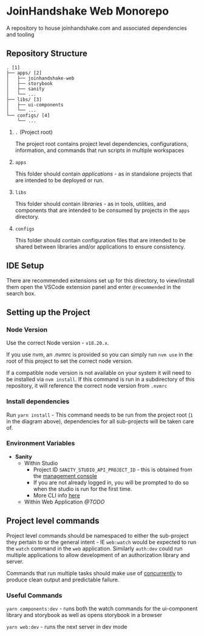 # JoinHandshake Web Monorepo

A repository to house joinhandshake.com and associated dependencies and tooling

## Repository Structure

```
. [1]
├── apps/ [2]
│   ├── joinhandshake-web
│   ├── storybook
│   ├── sanity
│   └── ...
├── libs/ [3]
│   ├── ui-components
│   └── ...
└── configs/ [4]
    └── ...
```

1. `.` (Project root)

    The project root contains project level dependencies, configurations, information, and commands that run scripts in multiple workspaces

1. `apps`

    This folder should contain _applications_ - as in standalone projects that are intended to be deployed or run.

1. `libs`

    This folder should contain _libraries_ - as in tools, utilities, and components that are intended to be consumed by projects in the `apps` directory.

1. `configs`

    This folder should contain configuration files that are intended to be shared between libraries and/or applications to ensure consistency.

## IDE Setup

There are recommended extensions set up for this directory, to view/install them open the VSCode extension panel and enter `@recommended` in the search box.

## Setting up the Project

### Node Version

Use the correct Node version - `v18.20.x`. 

If you use nvm, an .nvmrc is provided so you can simply run `nvm use` in the root of this project to set the correct node version.

If a compatible node version is not available on your system it will need to be installed via `nvm install`. If this command is run in a subdirectory of this repository, it will reference the correct node version from `.nvmrc`

### Install dependencies 

Run `yarn install` - This command needs to be run from the project root (`1` in the diagram above), dependencies for all sub-projects will be taken care of.


### Environment Variables

- **Sanity**
    - Within Studio
        - Project ID `SANITY_STUDIO_API_PROJECT_ID` - this is obtained from the [management console](https://manage.sanity.io)
        - If you are not already logged in, you will be prompted to do so when the studio is run for the first time.
        - More CLI info [here](https://www.sanity.io/docs/getting-started-with-sanity-cli)
    - Within Web Application _@TODO_

## Project level commands

Project level commands should be namespaced to either the sub-project they pertain to or the general intent - IE `web:watch` would be expected to run the `watch` command in the `web` application. Similarly `auth:dev` could run multiple applications to allow development of an authorization library and server.

Commands that run multiple tasks should make use of [concurrently](https://https://www.npmjs.com/package/concurrently) to produce clean output and predictable failure.

### Useful Commands

`yarn components:dev` - runs both the watch commands for the ui-component library and storybook as well as opens storybook in a browser

`yarn web:dev` - runs the next server in dev mode